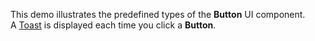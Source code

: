 This demo illustrates the predefined types of&nbsp;the **Button** UI component. A&nbsp;[Toast][0] is&nbsp;displayed each time you click a&nbsp;**Button**.

[0]: https://js.devexpress.com/Documentation/Guide/UI_Components/Toast/Overview/